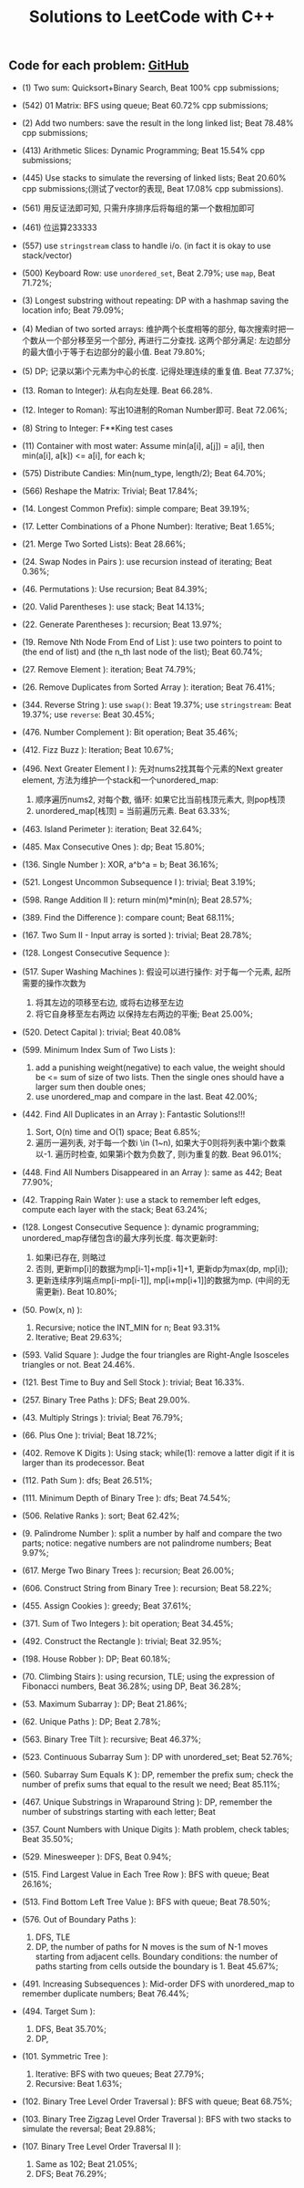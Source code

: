 ﻿---
title: Solutions to LeetCode with C++
category: solutions
tag: [algorithm]
---
## Code for each problem: [GitHub](https://github.com/Orcuslc/Learning/tree/master/LeetCode)  

- (1) Two sum: Quicksort+Binary Search, Beat 100% cpp submissions;
- (542) 01 Matrix: BFS using queue; Beat 60.72% cpp submissions;
- (2) Add two numbers: save the result in the long linked list; Beat 78.48% cpp submissions;
- (413) Arithmetic Slices: Dynamic Programming; Beat 15.54% cpp submissions;
- (445) Use stacks to simulate the reversing of linked lists; Beat 20.60% cpp submissions;(测试了vector的表现, Beat 17.08% cpp submissions).

- (561) 用反证法即可知, 只需升序排序后将每组的第一个数相加即可
- (461) 位运算233333
- (557) use `stringstream` class to handle i/o. (in fact it is okay to use stack/vector)
- (500) Keyboard Row: use `unordered_set`, Beat 2.79%; use `map`, Beat 71.72%;
- (3) Longest substring without repeating: DP with a hashmap saving the location info; Beat 79.09%;

- (4) Median of two sorted arrays: 维护两个长度相等的部分, 每次搜索时把一个数从一个部分移至另一个部分, 再进行二分查找. 这两个部分满足: 左边部分的最大值小于等于右边部分的最小值. Beat 79.80%;
- (5) DP; 记录以第i个元素为中心的长度. 记得处理连续的重复值. Beat 77.37%;

- (13. Roman to Integer): 从右向左处理. Beat 66.28%.
- (12. Integer to Roman): 写出10进制的Roman Number即可. Beat 72.06%;

- (8) String to Integer: F**King test cases

- (11) Container with most water: Assume min(a[i], a[j]) = a[i], then min(a[i], a[k]) <= a[i], for each k;

- (575) Distribute Candies: Min(num_type, length/2); Beat 64.70%;
- (566) Reshape the Matrix: Trivial; Beat 17.84%;

- (14. Longest Common Prefix): simple compare; Beat 39.19%;
- (17. Letter Combinations of a Phone Number): Iterative; Beat 1.65%;
- (21. Merge Two Sorted Lists): Beat 28.66%;
- (24. Swap Nodes in Pairs ): use recursion instead of iterating; Beat 0.36%;
- (46. Permutations ): Use recursion; Beat 84.39%;

- (20. Valid Parentheses ): use stack; Beat 14.13%;
- (22. Generate Parentheses ): recursion; Beat 13.97%;

- (19. Remove Nth Node From End of List ): use two pointers to point to (the end of list) and (the n_th last node of the list); Beat 60.74%;
- (27. Remove Element ): iteration; Beat 74.79%;
- (26. Remove Duplicates from Sorted Array ): iteration; Beat 76.41%;

- (344. Reverse String ): use `swap()`: Beat 19.37%; use `stringstream`: Beat 19.37%; use `reverse`: Beat 30.45%;

- (476. Number Complement ): Bit operation; Beat 35.46%;
- (412. Fizz Buzz ): Iteration; Beat 10.67%;
- (496. Next Greater Element I ): 先对nums2找其每个元素的Next greater element, 方法为维护一个stack和一个unordered_map:
	1. 顺序遍历nums2, 对每个数, 循环: 如果它比当前栈顶元素大, 则pop栈顶
	2. unordered_map[栈顶] = 当前遍历元素.
Beat 63.33%;
- (463. Island Perimeter ): iteration; Beat 32.64%;
- (485. Max Consecutive Ones ): dp; Beat 15.80%;
- (136. Single Number ): XOR, a^b^a = b; Beat 36.16%;

- (521. Longest Uncommon Subsequence I ): trivial; Beat 3.19%;

- (598. Range Addition II ): return min(m)*min(n); Beat 28.57%;
- (389. Find the Difference ): compare count; Beat 68.11%;
- (167. Two Sum II - Input array is sorted ): trivial; Beat 28.78%;
- (128. Longest Consecutive Sequence ):

- (517. Super Washing Machines ): 假设可以进行操作: 对于每一个元素, 起所需要的操作次数为
	1. 将其左边的项移至右边, 或将右边移至左边
	2. 将它自身移至左右两边
	以保持左右两边的平衡; Beat 25.00%;

- (520. Detect Capital ): trivial; Beat 40.08%
- (599. Minimum Index Sum of Two Lists ): 
	1. add a punishing weight(negative) to each value, the weight should be <= sum of size of two lists. Then the single ones should have a larger sum then double ones;
	2. use unordered_map and compare in the last. Beat 42.00%;

- (442. Find All Duplicates in an Array ): Fantastic Solutions!!!
	1. Sort, O(n) time and O(1) space; Beat 6.85%;
	2. 遍历一遍列表, 对于每一个数i \in (1~n), 如果大于0则将列表中第i个数乘以-1. 遍历时检查, 如果第i个数为负数了, 则i为重复的数. Beat 96.01%;
- (448. Find All Numbers Disappeared in an Array ): same as 442; Beat 77.90%;

- (42. Trapping Rain Water ): use a stack to remember left edges, compute each layer with the stack; Beat 63.24%;
- (128. Longest Consecutive Sequence ): dynamic programming; unordered_map存储包含i的最大序列长度. 每次更新时:
	1. 如果i已存在, 则略过
	2. 否则, 更新mp[i]的数据为mp[i-1]+mp[i+1]+1, 更新dp为max(dp, mp[i]);
	3. 更新连续序列端点mp[i-mp[i-1]], mp[i+mp[i+1]]的数据为mp. (中间的无需更新).
	Beat 10.80%;

- (50. Pow(x, n) ): 
	1. Recursive; notice the INT_MIN for n; Beat 93.31%
	2. Iterative; Beat 29.63%;
- (593. Valid Square ): Judge the four triangles are Right-Angle Isosceles triangles or not. Beat 24.46%.
- (121. Best Time to Buy and Sell Stock ): trivial; Beat 16.33%.
- (257. Binary Tree Paths ): DFS; Beat 29.00%.

- (43. Multiply Strings ): trivial; Beat 76.79%;
- (66. Plus One ): trivial; Beat 18.72%;
- (402. Remove K Digits ): Using stack; while(1): remove a latter digit if it is larger than its prodecessor. Beat
- (112. Path Sum ): dfs; Beat 26.51%;
- (111. Minimum Depth of Binary Tree ): dfs; Beat 74.54%;

- (506. Relative Ranks ): sort; Beat 62.42%;
- (9. Palindrome Number ): split a number by half and compare the two parts; notice: negative numbers are not palindrome numbers; Beat 9.97%;
- (617. Merge Two Binary Trees ): recursion; Beat 26.00%;
- (606. Construct String from Binary Tree ): recursion; Beat 58.22%;
- (455. Assign Cookies ): greedy; Beat 37.61%;

- (371. Sum of Two Integers ): bit operation; Beat 34.45%;
- (492. Construct the Rectangle ): trivial; Beat 32.95%;

- (198. House Robber ): DP; Beat 60.18%;
- (70. Climbing Stairs ): using recursion, TLE; using the expression of Fibonacci numbers, Beat 36.28%; using DP, Beat 36.28%;
- (53. Maximum Subarray ): DP; Beat 21.86%;
- (62. Unique Paths ): DP; Beat 2.78%;

- (563. Binary Tree Tilt ): recursive; Beat 46.37%;
- (523. Continuous Subarray Sum ): DP with unordered_set; Beat 52.76%;

- (560. Subarray Sum Equals K ): DP, remember the prefix sum; check the number of prefix sums that equal to the result we need; Beat 85.11%;
- (467. Unique Substrings in Wraparound String ): DP, remember the number of substrings starting with each letter; Beat 

- (357. Count Numbers with Unique Digits ): Math problem, check tables; Beat 35.50%;
- (529. Minesweeper ): DFS, Beat 0.94%;
- (515. Find Largest Value in Each Tree Row ): BFS with queue; Beat 26.16%;
- (513. Find Bottom Left Tree Value ): BFS with queue; Beat 78.50%;

- (576. Out of Boundary Paths ):
	1. DFS, TLE
	2. DP, the number of paths for N moves is the sum of N-1 moves starting from adjacent cells. Boundary conditions: the number of paths starting from cells outside the boundary is 1. Beat 45.67%;
- (491. Increasing Subsequences ): Mid-order DFS with unordered_map to remember duplicate numbers; Beat 76.44%;
- (494. Target Sum ): 
	1. DFS, Beat 35.70%;
	2. DP, 
- (101. Symmetric Tree ):
	1. Iterative: BFS with two queues; Beat 27.79%;
	2. Recursive: Beat 1.63%;
- (102. Binary Tree Level Order Traversal ): BFS with queue; Beat 68.75%;
- (103. Binary Tree Zigzag Level Order Traversal ): BFS with two stacks to simulate the reversal; Beat 29.88%;
- (107. Binary Tree Level Order Traversal II ): 
	1. Same as 102; Beat 21.05%; 
	2. DFS; Beat 76.29%;
